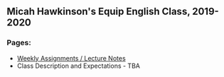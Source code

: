 Micah Hawkinson's Equip English Class, 2019-2020
---
### Pages:
* [Weekly Assignments / Lecture Notes](assignments.md)
* Class Description and Expectations - TBA
